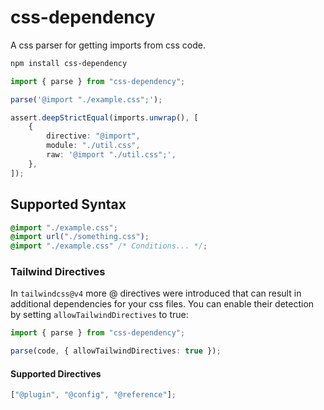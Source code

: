 # css-dependency

A css parser for getting imports from css code.

```bash
npm install css-dependency
```

```ts
import { parse } from "css-dependency";

parse('@import "./example.css";');

assert.deepStrictEqual(imports.unwrap(), [
	{
		directive: "@import",
		module: "./util.css",
		raw: '@import "./util.css";',
	},
]);
```

## Supported Syntax

```css
@import "./example.css";
@import url("./something.css");
@import "./example.css" /* Conditions... */;
```

### Tailwind Directives

In `tailwindcss@v4` more @ directives were introduced that can result in additional dependencies for your css files. You can enable their detection by setting `allowTailwindDirectives` to true:

```ts
import { parse } from "css-dependency";

parse(code, { allowTailwindDirectives: true });
```

#### Supported Directives

```ts
["@plugin", "@config", "@reference"];
```
